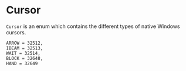 # Cursor

`Cursor` is an enum which contains the different types of native Windows cursors.

```
ARROW = 32512,
IBEAM = 32513,
WAIT = 32514,
BLOCK = 32648,
HAND = 32649
```
